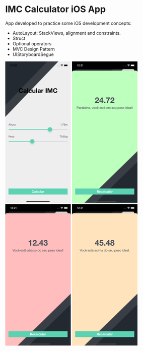 # IMC Calculator iOS App

App developed to practice some iOS development concepts:
  - AutoLayout: StackViews, alignment and constraints.
  - Struct
  - Optional operators
  - MVC Design Pattern
  - UIStoryboardSegue
  
<img src="Documentation/screen-shot-1.png" height="450"/>
<img src="Documentation/screen-shot-2.png" height="450"/>
<img src="Documentation/screen-shot-3.png" height="450"/>
<img src="Documentation/screen-shot-4.png" height="450"/>
